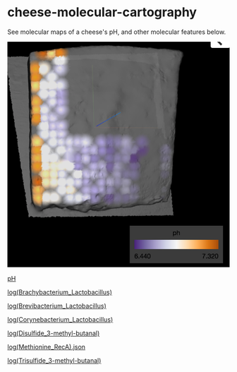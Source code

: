 # cheese-molecular-cartography

See molecular maps of a cheese's pH, and other molecular features below.

<img src="ph_view.png"/>

[pH](https://ili.embl.de/?http://github.com/lfnothias/cheese-molecular-cartography/raw/master/3D_model/20160719130338_v2.stl;http://github.com/lfnothias/cheese-molecular-cartography/raw/master/ili_table/ili2_cheese.csv;https://github.com/lfnothias/cheese-molecular-cartography/raw/master/molecular_snapshots/ph.json)

[log(Brachybacterium_Lactobacillus)](https://ili.embl.de/?http://github.com/lfnothias/cheese-molecular-cartography/raw/master/3D_model/20160719130338_v2.stl;http://github.com/lfnothias/cheese-molecular-cartography/raw/master/ili_table/ili2_cheese.csv;https://github.com/lfnothias/cheese-molecular-cartography/raw/master/molecular_snapshots/log(Brachybacterium_Lactobacillus).json)

[log(Brevibacterium_Lactobacillus)](https://ili.embl.de/?http://github.com/lfnothias/cheese-molecular-cartography/raw/master/3D_model/20160719130338_v2.stl;http://github.com/lfnothias/cheese-molecular-cartography/raw/master/ili_table/ili2_cheese.csv;https://github.com/lfnothias/cheese-molecular-cartography/raw/master/molecular_snapshots/log(Brevibacterium_Lactobacillus).json)

[log(Corynebacterium_Lactobacillus)](https://ili.embl.de/?http://github.com/lfnothias/cheese-molecular-cartography/raw/master/3D_model/20160719130338_v2.stl;http://github.com/lfnothias/cheese-molecular-cartography/raw/master/ili_table/ili2_cheese.csv;https://github.com/lfnothias/cheese-molecular-cartography/raw/master/molecular_snapshots/log(Corynebacterium_Lactobacillus).json)

[log(Disulfide_3-methyl-butanal)](https://ili.embl.de/?http://github.com/lfnothias/cheese-molecular-cartography/raw/master/3D_model/20160719130338_v2.stl;http://github.com/lfnothias/cheese-molecular-cartography/raw/master/ili_table/ili2_cheese.csv;https://github.com/lfnothias/cheese-molecular-cartography/raw/master/molecular_snapshots/log(Disulfide_3-methyl-butanal).json)

[log(Methionine_RecA).json](https://ili.embl.de/?http://github.com/lfnothias/cheese-molecular-cartography/raw/master/3D_model/20160719130338_v2.stl;http://github.com/lfnothias/cheese-molecular-cartography/raw/master/ili_table/ili2_cheese.csv;https://github.com/lfnothias/cheese-molecular-cartography/raw/master/molecular_snapshots/log(Methionine_RecA).json)

[log(Trisulfide_3-methyl-butanal)](https://ili.embl.de/?http://github.com/lfnothias/cheese-molecular-cartography/raw/master/3D_model/20160719130338_v2.stl;http://github.com/lfnothias/cheese-molecular-cartography/raw/master/ili_table/ili2_cheese.csv;https://github.com/lfnothias/cheese-molecular-cartography/raw/master/molecular_snapshots/log(Trisulfide_3-methyl-butanal).json)
